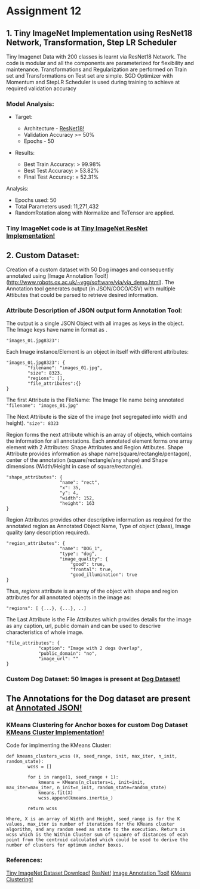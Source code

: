 # Assignment 12
## 1. Tiny ImageNet Implementation using ResNet18 Network, Transformation, Step LR Scheduler 

Tiny Imagenet Data with 200 classes is learnt via ResNet18 Network. The code is modular and all the components are parameterized for flexibility and maintenance. Transformations and Regularization are performed on Train set and Transformations on Test set are simple. SGD Optimizer with Momentum and StepLR Scheduler is used during training to achieve at required validation accuracy

### Model Analysis: 
- Target: 
  - Architecture - [ResNet18!](https://arxiv.org/abs/1512.03385)
  - Validation Accuracy >= 50%
  - Epochs - 50

- Results:
  - Best Train Accuracy: > 99.98%
  - Best Test Accuracy:  > 53.82%
  - Final Test Accuracy: = 52.31%
 
Analysis:
  - Epochs used: 50
  - Total Parameters used: 11,271,432
  - RandomRotation along with Normalize and ToTensor are applied.
  
  
### Tiny ImageNet code is at [Tiny ImageNet ResNet Implementation!](https://github.com/Anjalichimnani/EVA4/blob/master/Assignment_12/EVA_S12_TinyImageNet.ipynb)



## 2. Custom Dataset:
Creation of a custom dataset with 50 Dog images and consequently annotated using [Image Annotation Tool!] (http://www.robots.ox.ac.uk/~vgg/software/via/via_demo.html). The Annotation tool generates output (in JSON/COCO/CSV) with multiple Attibutes that could be parsed to retrieve desired information. 

### Attribute Description of JSON output form Annotation Tool:
The output is a single JSON Object with all images as keys in the object. 
The Image keys have name in format as  <ImageName><ImageSize>.<ImageFormat>

```"images_01.jpg8323":```

Each Image instance/Element is an object in itself with different attributes: 
```
"images_01.jpg8323": {
		"filename": "images_01.jpg",
		"size": 8323,
		"regions": [],
        "file_attributes":{}
}
```

The first Attribute is the FileName: The Image file name being annotated
```"filename": "images_01.jpg"```

The Next Attribute is the size of the image (not segregated into width and height). 
```"size": 8323```

Region forms the next attribute which is an array of objects, which contains the information for all annotations. Each annotated element forms one array element with 2 Attributes: Shape Attributes and Region Attibutes. 
Shape Attribute provides information as shape name(square/rectangle/pentagon), center of the annotation (square/rectangle/any shape) and Shape dimensions (Width/Height in case of square/rectangle). 
```
"shape_attributes": {
					"name": "rect",
					"x": 35,
					"y": 4,
					"width": 152,
					"height": 163
}
```

Region Attributes provides other descriptive information as required for the annotated region as Annotated Object Name, Type of object (class), Image quality (any description required). 
```
"region_attributes": {
					"name": "DOG_1",
					"type": "dog",
					"image_quality": {
						"good": true,
						"frontal": true,
						"good_illumination": true
}
```
Thus, *regions* attribute is an array of the object with shape and region attributes for all annotated objects in the image as:
```
"regions": [ {...}, {...}, ..]
```

The Last Attribute is the File Attributes which provides details for the image as any caption, url, public domain and can be used to descrive characteristics of whole image.
```
"file_attributes": {
			"caption": "Image with 2 dogs Overlap",
			"public_domain": "no",
			"image_url": ""
}
```


### Custom Dog Dataset: 50 Images is present at [Dog Dataset!](https://github.com/Anjalichimnani/EVA4/tree/master/Assignment_12/data/dogs)

## The Annotations for the Dog dataset are present at [Annotated JSON!](https://github.com/Anjalichimnani/EVA4/blob/master/Assignment_12/data/dogs/Final_Dog_Annotations.json)

### KMeans Clustering for Anchor boxes for custom Dog Dataset [KMeans Cluster Implementation!](https://github.com/Anjalichimnani/EVA4/blob/master/Assignment_12/EVA_12_KMeans_Clustering.ipynb)
Code for implmenting the KMeans Cluster: 
```
def kmeans_clusters_wcss (X, seed_range, init, max_iter, n_init, random_state):
        wcss = []
        
        for i in range(1, seed_range + 1):
            kmeans = KMeans(n_clusters=i, init=init, max_iter=max_iter, n_init=n_init, random_state=random_state)
            kmeans.fit(X)
            wcss.append(kmeans.inertia_)
		
        return wcss
        
Where, X is an array of Width and Height, seed_range is for the K values, max_iter is number of iterations for the KMeans cluster algorithm, and any random seed as state to the execution. Return is wcss which is the Within Cluster sum of squanre of distances of ecah point from the centroid calculated which could be used to derive the number of clusters for optimum anchor boxes. 
```

### References:
[Tiny ImageNet Dataset Download!](http://cs231n.stanford.edu/tiny-imagenet-200.zip)
[ResNet!](https://github.com/kuangliu/pytorch-cifar)
[Image Annotation Tool!](http://www.robots.ox.ac.uk/~vgg/software/via/via_demo.html)
[KMeans Clustering!](https://towardsdatascience.com/machine-learning-algorithms-part-9-k-means-example-in-python-f2ad05ed5203)